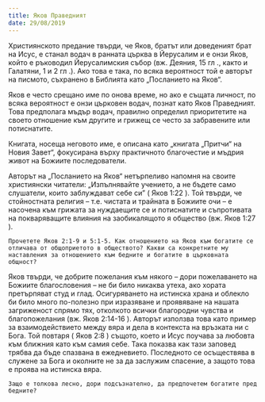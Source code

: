 ```yaml
---
title: Яков Праведният
date: 29/08/2019
---
```


Християнското предание твърди, че Яков, братът или доведеният брат на Исус, е станал водач в ранната църква в Йерусалим и е онзи Яков, който е ръководил Йерусалимския събор (вж. Деяния, 15 гл ., както и Галатяни, 1 и 2 гл .). Ако това е така, по всяка вероятност той е авторът на писмото, съхранено в Библията като „Посланието на Яков“.

Яков е често срещано име по онова време, но ако е същата личност, по всяка вероятност е онзи църковен водач, познат като Яков Праведният. Това предполага мъдър водач, правилно определил приоритетите на своето отношение към другите и грижещ се често за забравените или потиснатите.

Книгата, носеща неговото име, е описана като „книгата „Притчи“ на Новия Завет“, фокусирана върху практичното благочестие и мъдрия живот на Божиите последователи.

Авторът на „Посланието на Яков“ нетърпеливо напомня на своите християнски читатели: „Изпълнявайте учението, а не бъдете само слушатели, които заблуждават себе си” ( Яков 1:22 ). Той твърди, че стойностната религия – т.е. чистата и трайната в Божиите очи – е насочена към грижата за нуждаещите се и потиснатите и съпротивата на покваряващите влияния на заобикалящото я общество (вж. Яков 1:27 ).

`Прочетете Яков 2:1-9 и 5:1-5. Как отношението на Яков към богатите се отличава от общоприетото в обществото? Какви са конкретните му наставления за отношението към бедните и богатите в църковната общност?`

Яков твърди, че добрите пожелания към някого – дори пожелаването на Божиите благословения – не би било никаква утеха, ако хората претърпяват студ и глад. Осигуряването на истинска храна и облекло би било много по-полезно при изразяване и проявяване на нашата загриженост спрямо тях, отколкото всички благородни чувства и благопожелания (вж. Яков 2:14-16 ). Авторът използва това като пример за взаимодействието между вяра и дела в контекста на връзката ни с Бога. Той повтаря ( Яков 2:8 ) същото, което и Исус поучава за любовта към ближния като към самия себе. Така показва как тази заповед трябва да бъде спазвана в ежедневието. Последното се осъществява в служене за Бога и околните не за да заслужим спасение, а защото това е проява на истинска вяра.

`Защо е толкова лесно, дори подсъзнателно, да предпочетем богатите пред бедните?`